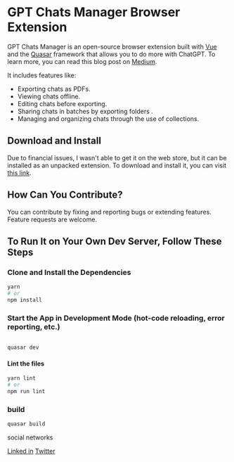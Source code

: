 # GPT Chats Manager Browser Extension

GPT Chats Manager is an open-source browser extension built with [Vue](https://vuejs.org/guide/introduction.html#what-is-vue) and the [Quasar](https://quasar.dev/docs) framework that allows you to do more with ChatGPT. To learn more, you can read this blog post on [Medium](https://medium.com/@pheromkuka49/chatgpt-extension-for-managing-chats-and-exporting-as-pdf-3c77216e181e).

It includes features like:

- Exporting chats as PDFs.
- Viewing chats offline.
- Editing chats before exporting.
- Sharing chats in batches by exporting folders .
- Managing and organizing chats through the use of collections.

## Download and Install

Due to financial issues, I wasn't able to get it on the web store, but it can be installed as an unpacked extension. To download and install it, you can visit [this link](https://gpt-chat-manger.web.app/).

## How Can You Contribute?

You can contribute by fixing and reporting bugs or extending features. Feature requests are welcome.

## To Run It on Your Own Dev Server, Follow These Steps

### Clone and Install the Dependencies

```bash
yarn
# or
npm install
```

### Start the App in Development Mode (hot-code reloading, error reporting, etc.)

```bash

quasar dev

```

#### Lint the files

```bash
yarn lint
# or
npm run lint
```

### build

```bash
quasar build

```

social networks

[Linked in](www.linkedin.com/in/pemphero-mkuka-447022230)
[Twitter](https://twitter.com/PempheroMk13763)
